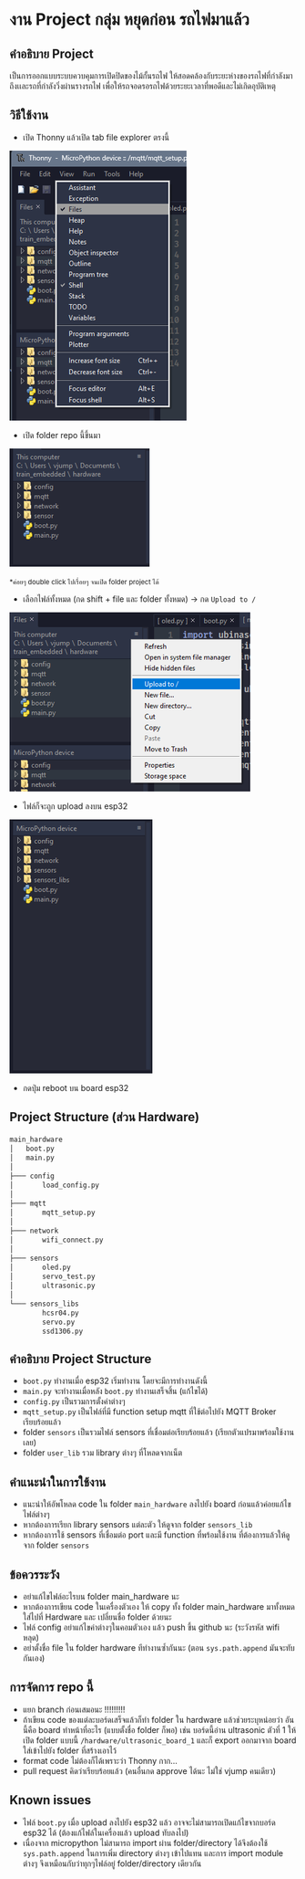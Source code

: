 # งาน Project กลุ่ม หยุดก่อน รถไฟมาแล้ว

## คำอธิบาย Project

เป็นการออกแบบระบบควบคุมการเปิดปิดของไม้กั้นรถไฟ ให้สอดคล้องกับระยะห่างของรถไฟที่กำลังมาถึงเเละรถที่กำลังวิ่งผ่านรางรถไฟ เพื่อให้รถจอดรอรถไฟด้วยระยะเวลาที่พอดีและไม่เกิดอุบัติเหตุ

## วิธีใช้งาน

- เปิด Thonny แล้วเปิด tab file explorer ตรงนี้

![](images/image.png)

- เปิด folder repo นี้ขึ้นมา

![](images/img2.png)

<small>*ค่อยๆ double click ไปเรื่อยๆ จนเปิด folder project ได้</small>

- เลือกไฟล์ทั้งหมด (กด shift + file และ folder ทั้งหมด) -> กด `Upload to /`


![](images/image3.png)

- ไฟล์ก็จะถูก upload ลงบน esp32

![](images/mpy.png)

- กดปุ่ม reboot บน board esp32

## Project Structure (ส่วน Hardware)

```
main_hardware
│   boot.py
│   main.py
│
├─── config
│       load_config.py
│
├─── mqtt
│       mqtt_setup.py
│
├─── network
│       wifi_connect.py
│
├─── sensors
│       oled.py
│       servo_test.py
│       ultrasonic.py
│
└─── sensors_libs
        hcsr04.py
        servo.py
        ssd1306.py
```
## คำอธิบาย Project Structure

- `boot.py` ทำงานเมื่อ esp32 เริ่มทำงาน โดยจะมีการทำงานดังนี้
- `main.py` จะทำงานเมื่อหลัง `boot.py` ทำงานเสร็จสิ้น (แก้ไขได้)
- `config.py` เป็นรวมการตั้งค่าต่างๆ 
- `mqtt_setup.py` เป็นไฟล์ที่มี function setup mqtt ที่ใช้ต่อไปยัง MQTT Broker เรียบร้อยแล้ว
- folder `sensors` เป็นรวมไฟล์ sensors ที่เชื่อมต่อเรียบร้อยแล้ว (เรียกตัวแปรมาพร้อมใช้งานเลย)
- folder `user_lib` รวม library ต่างๆ ที่โหลดจากเน็ต
 

## คำแนะนำในการใช้งาน

- แนะนำให้อัพโหลด code ใน folder `main_hardware` ลงไปยัง board ก่อนแล้วค่อยแก้ไขไฟล์ต่างๆ
- หากต้องการเรียก library sensors แต่ละตัว ให้ดูจาก folder `sensors_lib`
- หากต้องการใช้ sensors ที่เชื่อมต่อ port และมี function ที่พร้อมใช้งาน ที่ต้องการแล้วให้ดูจาก folder `sensors`

## ข้อควรระวัง

- อย่าแก้ไขไฟล์อะไรบน folder main_hardware นะ
- หากต้องการเขียน code ในเครื่องตัวเอง ให้ copy ทั้ง folder main_hardware มาทั้งหมด ใส่ไปที่ Hardware และ เปลี่ยนชื่อ folder ด้วยนะ
- ไฟล์ config อย่าแก้ไขค่าต่างๆในคอมตัวเอง แล้ว push ขึ้น github นะ (ระวังรหัส wifi หลุด)
- อย่าตั้งชื่อ file ใน folder hardware ทีทำงานซ้ำกันนะ (ตอน `sys.path.append` มันจะทับกันเอง)
    
## การจัดการ repo นี้

- แยก branch ก่อนเสมอนะ !!!!!!!!!
- ถ้าเขียน code ของแต่ละบอร์ดเสร็จแล้วก็ทำ folder ใน hardware แล้วช่วยระบุหน่อยว่า อันนี้คือ board ทำหน้าที่อะไร (แบบตั้งชื่อ folder ก็พอ) เช่น บอร์ดนี้อ่าน ultrasonic ตัวที่ 1 ให้เปิด folder แบบนี้ `/hardware/ultrasonic_board_1` และก็ export ออกมาจาก board ใส่เข้าไปยัง folder ที่สร้างเอาไว้
- format code ไม่ต้องก็ได้เพราะว่า Thonny กาก...
- pull request คิดว่าเรียบร้อยแล้ว (คนอื่นกด approve ได้นะ ไม่ใช่ vjump คนเดียว)

## Known issues

- ไฟล์ `boot.py` เมื่อ upload ลงไปยัง esp32 แล้ว อาจจะไม่สามารถเปิดแก้ไขจากบอร์ด esp32 ได้ (ต้องแก้ไฟล์ในเครื่องแล้ว upload ทับลงไป)
- เนื่องจาก micropython ไม่สามารถ import ผ่าน folder/directory ได้จึงต้องใช้ `sys.path.append` ในการเพิ่ม directory ต่างๆ เข้าไปแทน และการ import module ต่างๆ จึงเหมือนกับว่าทุกๆไฟล์อยู่ folder/directory เดียวกัน 